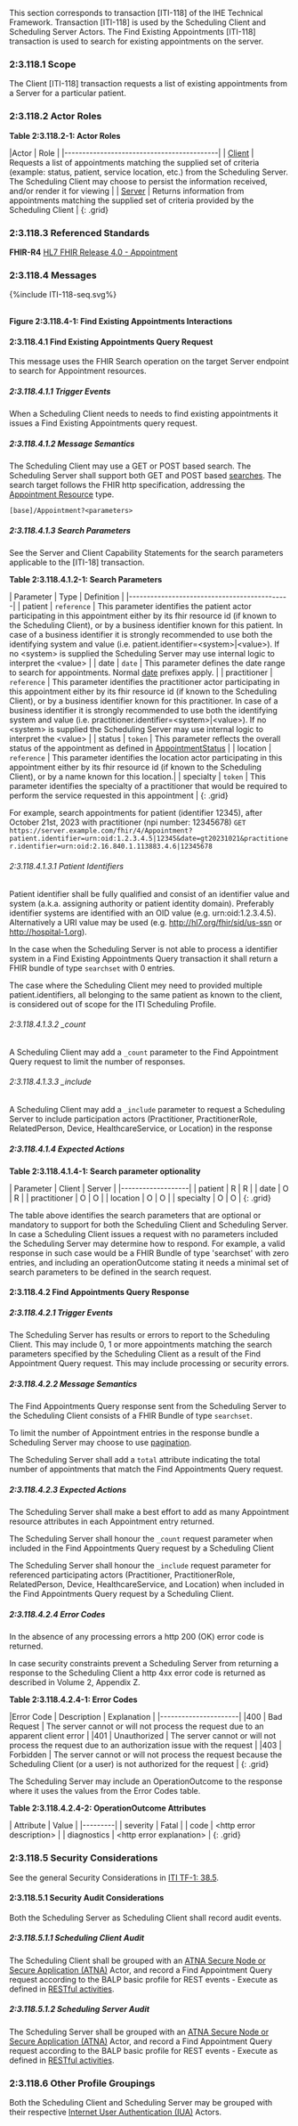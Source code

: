 This section corresponds to transaction [ITI-118] of the IHE Technical Framework. Transaction [ITI-118] is used by the Scheduling Client and Scheduling Server Actors. The Find Existing Appointments [ITI-118] transaction is used to search for existing appointments on the server.

### 2:3.118.1 Scope

The Client [ITI-118] transaction requests a list of existing appointments from a Server for a particular patient.

### 2:3.118.2 Actor Roles

**Table 2:3.118.2-1: Actor Roles**

|Actor | Role |
|-------------------------------------------|
| [Client](volume-1.html#client)  | Requests a list of appointments matching the supplied set of criteria (example: status, patient, service location, etc.) from the Scheduling Server. The Scheduling Client may choose to persist the information received, and/or render it for viewing |
| [Server](volume-1.html#server) | Returns information from appointments matching the supplied set of criteria provided by the Scheduling Client |
{: .grid}

### 2:3.118.3 Referenced Standards

**FHIR-R4** [HL7 FHIR Release 4.0 - Appointment](http://www.hl7.org/FHIR/R4/appointment.html)

### 2:3.118.4 Messages

<div>
{%include ITI-118-seq.svg%}
</div>
<br clear="all">

**Figure 2:3.118.4-1: Find Existing Appointments Interactions**


#### 2:3.118.4.1 Find Existing Appointments Query Request
This message uses the FHIR Search operation on the target Server endpoint to search for Appointment resources.

##### 2:3.118.4.1.1 Trigger Events

When a Scheduling Client needs to needs to find existing appointments it issues a Find Existing Appointments query request.

##### 2:3.118.4.1.2 Message Semantics

The Scheduling Client may use a GET or POST based search. The Scheduling Server shall support both GET and POST based [searches]( {{site.data.fhir.path}}http.html#search). The search target follows the FHIR http specification, addressing the [Appointment Resource]({{site.data.fhir.path}}appointment.html) type.

```[base]/Appointment?<parameters>```

##### 2:3.118.4.1.3 Search Parameters
See the Server and Client Capability Statements for the search parameters applicable to the \[ITI-18\] transaction.

**Table 2:3.118.4.1.2-1: Search Parameters**

| Parameter | Type | Definition |
|---------------------------------------------|
| patient | ```reference``` | This parameter identifies the patient actor participating in this appointment either by its fhir resource id (if known to the Scheduling Client), or by a business identifier known for this patient. In case of a business identifier it is strongly recommended to use both the identifying system and value (i.e. patient.identifier=\<system>\|\<value>). If no \<system> is supplied the Scheduling Server may use internal logic to interpret the \<value> |
| date | ```date``` | This parameter defines the date range to search for appointments. Normal [date]({{site.data.fhir.path}}search.html#date) prefixes apply. |
| practitioner | ```reference``` | This parameter identifies the practitioner actor participating in this appointment either by its fhir resource id (if known to the Scheduling Client), or by a business identifier known for this practitioner. In case of a business identifier it is strongly recommended to use both the identifying system and value (i.e. practitioner.identifier=\<system>\|\<value>). If no \<system> is supplied the Scheduling Server may use internal logic to interpret the \<value> |
| status | ```token``` | This parameter reflects the overall status of the appointment as defined in [AppointmentStatus]({{site.data.fhir.path}}codesystem-appointmentstatus.html) |
| location | ```reference``` | This parameter identifies the location actor participating in this appointment either by its fhir resource id (if known to the Scheduling Client), or by a name known for this location.|
| specialty | ```token``` | This parameter identifies the specialty of a practitioner that would be required to perform the service requested in this appointment |
{: .grid}


For example, search appointments for patient (identifier 12345), after October 21st, 2023 with practitioner (npi number: 12345678)
```GET https://server.example.com/fhir/4/Appointment?patient.identifier=urn:oid:1.2.3.4.5|12345&date=gt20231021&practitioner.identifier=urn:oid:2.16.840.1.113883.4.6|12345678```

###### 2:3.118.4.1.3.1 Patient Identifiers
Patient identifier shall be fully qualified and consist of an identifier value and system (a.k.a. assigning authority or patient identity domain). Preferably identifier systems are identified with an OID value (e.g. urn:oid:1.2.3.4.5). Alternatively a URI value may be used (e.g. http://hl7.org/fhir/sid/us-ssn or http://hospital-1.org). 

In the case when the Scheduling Server is not able to process a identifier system in a Find Existing Appointments Query transaction it shall return a FHIR bundle of type ```searchset``` with 0 entries.

The case where the Scheduling Client mey need to provided multiple patient.identifiers, all belonging to the same patient as known to the client, is considered out of scope for the ITI Scheduling Profile. 

###### 2:3.118.4.1.3.2 _count
A Scheduling Client may add a ```_count``` parameter to the Find Appointment Query request to limit the number of responses. 

###### 2:3.118.4.1.3.3 _include
A Scheduling Client may add a ```_include``` parameter to request a Scheduling Server to include participation actors (Practitioner, PractitionerRole, RelatedPerson, Device, HealthcareService, or Location) in the response

##### 2:3.118.4.1.4 Expected Actions

**Table 2:3.118.4.1.4-1: Search parameter optionality**

| Parameter | Client | Server |
|-------------------|
| patient | R | R |
| date | O | R |
| practitioner | O | O |
| location | O | O |
| specialty | O | O |
{: .grid}

The table above identifies the search parameters that are optional or mandatory to support for both the Scheduling Client and Scheduling Server. In case a Scheduling Client issues a request with no parameters included the Scheduling Server may determine how to respond. For example, a valid response in such case would be a FHIR Bundle of type 'searchset' with zero entries, and including an operationOutcome stating it needs a minimal set of search parameters to be defined in the search request. 

#### 2:3.118.4.2 Find Appointments Query Response

##### 2:3.118.4.2.1 Trigger Events

The Scheduling Server has results or errors to report to the Scheduling Client. This may include 0, 1 or more appointments matching the search parameters specified by the Scheduling Client as a result of the Find Appointment Query request. This may include processing or security errors.

##### 2:3.118.4.2.2 Message Semantics

The Find Appointments Query response sent from the Scheduling Server to the Scheduling Client consists of a FHIR Bundle of type ```searchset```. 

To limit the number of Appointment entries in the response bundle a Scheduling Server may choose to use [pagination]({{site.data.fhir.path}}http.html#paging).

The Scheduling Server shall add a ```total``` attribute indicating the total number of appointments that match the Find Appointments Query request.

##### 2:3.118.4.2.3 Expected Actions

The Scheduling Server shall make a best effort to add as many Appointment resource attributes in each Appointment entry returned. 

The Scheduling Server shall honour the ```_count``` request parameter when included in the Find Appointments Query request by a Scheduling Client

The Scheduling Server shall honour the ```_include``` request parameter for referenced participating actors (Practitioner, PractitionerRole, RelatedPerson, Device, HealthcareService, and Location) when included in the Find Appointments Query request by a Scheduling Client.

##### 2:3.118.4.2.4 Error Codes

In the absence of any processing errors a http 200 (OK) error code is returned.

In case security constraints prevent a Scheduling Server from returning a response to the Scheduling Client a http 4xx error code is returned as described in Volume 2, Appendix Z.

**Table 2:3.118.4.2.4-1: Error Codes**

|Error Code | Description | Explanation |
|----------------------|
|400 | Bad Request | The server cannot or will not process the request due to an apparent client error |
|401 | Unauthorized | The server cannot or will not process the request due to an authorization issue with the request |
|403 | Forbidden | The server cannot or will not process the request because the Scheduling Client (or a user) is not authorized for the request |
{: .grid}

The Scheduling Server may include an OperationOutcome to the response where it uses the values from the Error Codes table.

**Table 2:3.118.4.2.4-2: OperationOutcome Attributes**

| Attribute | Value | 
|---------|
| severity | Fatal |
| code | \<http error description> |
| diagnostics | \<http error explanation> |
{: .grid}

### 2:3.118.5 Security Considerations

See the general Security Considerations in [ITI TF-1: 38.5](https://profiles.ihe.net/ITI/PDQm/volume-1.html#1385-pdqm-security-considerations).

#### 2:3.118.5.1 Security Audit Considerations

Both the Scheduling Server as Scheduling Client shall record audit events. 

##### 2:3.118.5.1.1 Scheduling Client Audit 

The Scheduling Client shall be grouped with an [ATNA Secure Node or Secure Application (ATNA)](https://profiles.ihe.net/ITI/TF/Volume1/ch-9.html) Actor, and record a Find Appointment Query request according to the BALP basic profile for REST events - Execute as defined in [RESTful activities](https://profiles.ihe.net/ITI/BALP/content.html#3573-restful-activities).

##### 2:3.118.5.1.2 Scheduling Server Audit 

The Scheduling Server shall be grouped with an [ATNA Secure Node or Secure Application (ATNA)](https://profiles.ihe.net/ITI/TF/Volume1/ch-9.html) Actor, and record a Find Appointment Query request according to the BALP basic profile for REST events - Execute as defined in [RESTful activities](https://profiles.ihe.net/ITI/BALP/content.html#3573-restful-activities).

### 2:3.118.6 Other Profile Groupings

Both the Scheduling Client and Scheduling Server may be grouped with their respective [Internet User Authentication (IUA)](https://profiles.ihe.net/ITI/IUA/index.html) Actors. 
